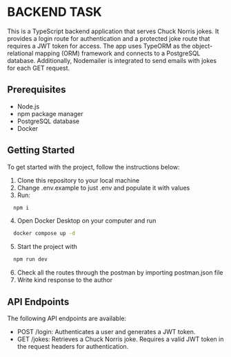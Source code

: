 # BACKEND TASK

This is a TypeScript backend application that serves Chuck Norris jokes. It provides a login route for authentication and a protected joke route that requires a JWT token for access. The app uses TypeORM as the object-relational mapping (ORM) framework and connects to a PostgreSQL database. Additionally, Nodemailer is integrated to send emails with jokes for each GET request.

## Prerequisites

- Node.js
- npm package manager
- PostgreSQL database
- Docker

## Getting Started

To get started with the project, follow the instructions below:

1. Clone this repository to your local machine
2. Change .env.example to just .env and populate it with values
3. Run:

```bash
  npm i
```

4. Open Docker Desktop on your computer and run

```bash
  docker compose up -d
```

5. Start the project with

```bash
  npm run dev
```

6. Check all the routes through the postman by importing postman.json file
7. Write kind response to the author

## API Endpoints

The following API endpoints are available:

- POST /login: Authenticates a user and generates a JWT token.
- GET /jokes: Retrieves a Chuck Norris joke. Requires a valid JWT token in the request headers for authentication.
